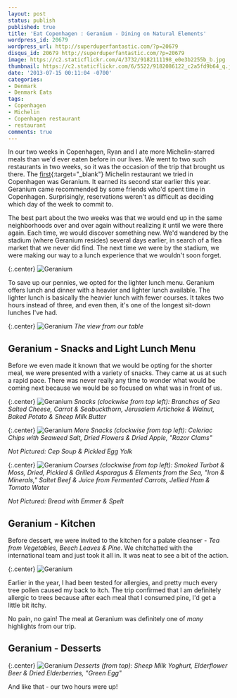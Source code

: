 ```yaml
---
layout: post
status: publish
published: true
title: 'Eat Copenhagen : Geranium - Dining on Natural Elements'
wordpress_id: 20679
wordpress_url: http://superduperfantastic.com/?p=20679
disqus_id: 20679 http://superduperfantastic.com/?p=20679
image: https://c2.staticflickr.com/4/3732/9182111198_e0e3b2255b_b.jpg
thumbnail: https://c2.staticflickr.com/6/5522/9182086122_c2a5fd9b64_q.jpg
date: '2013-07-15 00:11:04 -0700'
categories:
- Denmark
- Denmark Eats
tags:
- Copenhagen
- Michelin
- Copenhagen restaurant
- restaurant
comments: true
---
```

In our two weeks in Copenhagen, Ryan and I ate more Michelin-starred meals than we'd ever eaten before in our lives. We went to two such restaurants in two weeks, so it was the occasion of the trip that brought us there. The [first](http://www.geranium.dk/){:target="_blank"} Michelin restaurant we tried in Copenhagen was Geranium.<!--more--> It earned its second star earlier this year. Geranium came recommended by some friends who'd spent time in Copenhagen. Surprisingly, reservations weren't as difficult as deciding which day of the week to commit to.

The best part about the two weeks was that we would end up in the same neighborhoods over and over again without realizing it until we were there again. Each time, we would discover something new. We'd wandered by the stadium (where Geranium resides) several days earlier, in search of a flea market that we never did find. The next time we were by the stadium, we were making our way to a lunch experience that we wouldn't soon forget.

{:.center}
![Geranium](http://farm6.staticflickr.com/5462/9288598919_908fac1078_b.jpg)

To save up our pennies, we opted for the lighter lunch menu. Geranium offers lunch and dinner with a heavier and lighter lunch available. The lighter lunch is basically the heavier lunch with fewer courses. It takes two hours instead of three, and even then, it's one of the longest sit-down lunches I've had.

{:.center}
![Geranium](http://farm6.staticflickr.com/5491/9182072864_3c9697e35a_b.jpg)
_The view from our table_

## Geranium - Snacks and Light Lunch Menu

Before we even made it known that we would be opting for the shorter meal, we were presented with a variety of snacks. They came at us at such a rapid pace. There was never really any time to wonder what would be coming next because we would be so focused on what was in front of us.

{:.center}
![Geranium](http://farm3.staticflickr.com/2848/9272643421_8f32ba4547_b.jpg)
_Snacks (clockwise from top left): Branches of Sea Salted Cheese, Carrot & Seabuckthorn, Jerusalem Artichoke & Walnut, Baked Potato & Sheep Milk Butter_

{:.center}
![Geranium](http://farm4.staticflickr.com/3784/9275475044_9fc5bb3fb9_b.jpg)
_More Snacks (clockwise from top left): Celeriac Chips with Seaweed Salt, Dried Flowers & Dried Apple, "Razor Clams"_

_Not Pictured: Cep Soup & Pickled Egg Yolk_

{:.center}
![Geranium](http://farm8.staticflickr.com/7303/9275512246_78377c44b2_b.jpg)
_Courses (clockwise from top left): Smoked Turbot & Moss, Dried, Pickled & Grilled Asparagus & Elements from the Sea, "Iron & Minerals," Saltet Beef & Juice from Fermented Carrots, Jellied Ham & Tomato Water_

_Not Pictured: Bread with Emmer & Spelt_

## Geranium - Kitchen

Before dessert, we were invited to the kitchen for a palate cleanser - _Tea from Vegetables, Beech Leaves & Pine_. We chitchatted with the international team and just took it all in. It was neat to see a bit of the action.

{:.center}
![Geranium](http://farm4.staticflickr.com/3696/9291481322_dd206c5915_b.jpg)

Earlier in the year, I had been tested for allergies, and pretty much every tree pollen caused my back to itch. The trip confirmed that I am definitely allergic to trees because after each meal that I consumed pine, I'd get a little bit itchy.

No pain, no gain! The meal at Geranium was definitely one of _many_ highlights from our trip.

## Geranium - Desserts

{:.center}
![Geranium](http://farm6.staticflickr.com/5449/9275541480_2bfd9cd420_b.jpg)
_Desserts (from top): Sheep Milk Yoghurt, Elderflower Beer & Dried Elderberries, "Green Egg"_

And like that - our two hours were up!
